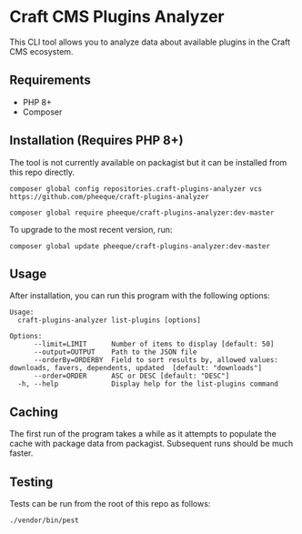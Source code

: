 # Craft CMS Plugins Analyzer
This CLI tool allows you to analyze data about available plugins in the Craft CMS ecosystem.

## Requirements
- PHP 8+
- Composer

## Installation (Requires PHP 8+)
The tool is not currently available on packagist but it can be installed from this repo directly. 

```shell
composer global config repositories.craft-plugins-analyzer vcs https://github.com/pheeque/craft-plugins-analyzer

composer global require pheeque/craft-plugins-analyzer:dev-master
```

To upgrade to the most recent version, run:
```shell
composer global update pheeque/craft-plugins-analyzer:dev-master
```

## Usage
After installation, you can run this program with the following options:

```
Usage:
  craft-plugins-analyzer list-plugins [options]

Options:
      --limit=LIMIT      Number of items to display [default: 50]
      --output=OUTPUT    Path to the JSON file
      --orderBy=ORDERBY  Field to sort results by, allowed values: downloads, favers, dependents, updated  [default: "downloads"]
      --order=ORDER      ASC or DESC [default: "DESC"]
  -h, --help             Display help for the list-plugins command
```

## Caching
The first run of the program takes a while as it attempts to populate the cache with package data from packagist. Subsequent runs should be much faster. 

## Testing
Tests can be run from the root of this repo as follows:
```shell
./vendor/bin/pest
```
